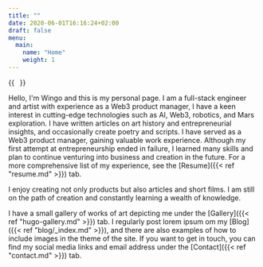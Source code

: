 ```yaml
---
title: ""
date: 2020-06-01T16:16:24+02:00
draft: false
menu:
  main:
    name: "Home"
    weight: 1
---
```


{{<image float="right" width="11em" frame="true" caption="Photo of me " src="img/IMG_0317.jpg" >}}

Hello, I'm Wingo and this is my personal page. I am a full-stack engineer and 
artist with experience as a Web3 product manager, I have a keen interest in 
cutting-edge technologies such as AI, Web3, robotics, and Mars exploration.
I have written articles on art history and entrepreneurial insights, 
and occasionally create poetry and scripts. 
I have served as a Web3 product manager, gaining valuable work experience. 
Although my first attempt at entrepreneurship ended in failure, 
I learned many skills and plan to continue venturing into business and 
creation in the future.
 For a more comprehensive list of my experience,
see the [Resume]({{< ref "resume.md" >}}) tab.

I enjoy creating not only products but also articles and short films. 
I am still on the path of creation and constantly learning a wealth of knowledge. 

I have a small gallery of works of art depicting me under the [Gallery]({{< ref "hugo-gallery.md" >}}) tab.
I regularly post lorem ipsum om my [Blog]({{< ref "blog/_index.md" >}}), and
there are also examples of how to include images in the theme of the site.
If you want to get in touch, you can find my social media links and email
address under the [Contact]({{< ref "contact.md" >}}) tab.

